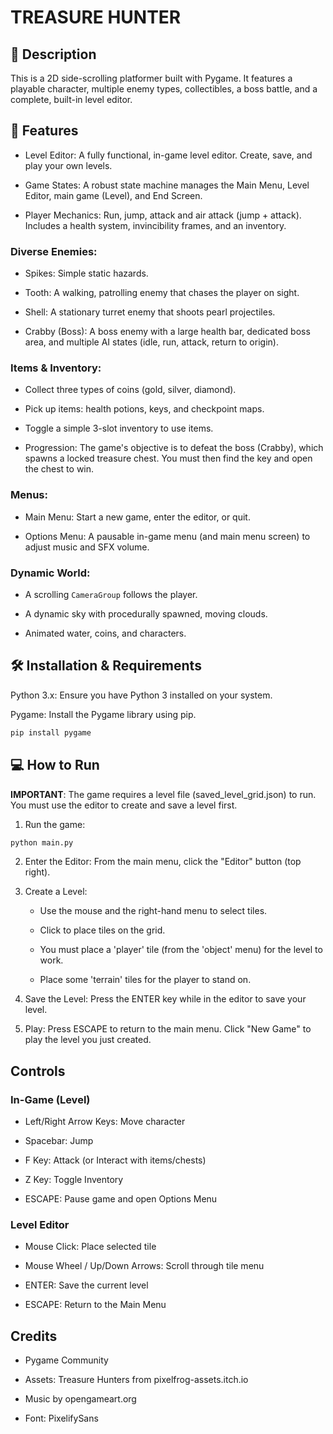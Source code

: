 # TREASURE HUNTER

## 📝 Description

This is a 2D side-scrolling platformer built with Pygame. It features a playable character, multiple enemy types, collectibles, a boss battle, and a complete, built-in level editor.

## 📌 Features

- Level Editor: A fully functional, in-game level editor. Create, save, and play your own levels.

- Game States: A robust state machine manages the Main Menu, Level Editor, main game (Level), and End Screen.

- Player Mechanics: Run, jump, attack and air attack (jump + attack). Includes a health system, invincibility frames, and an inventory.

### Diverse Enemies:

- Spikes: Simple static hazards.

- Tooth: A walking, patrolling enemy that chases the player on sight.

- Shell: A stationary turret enemy that shoots pearl projectiles.

- Crabby (Boss): A boss enemy with a large health bar, dedicated boss area, and multiple AI states (idle, run, attack, return to origin).

### Items & Inventory:

- Collect three types of coins (gold, silver, diamond).

- Pick up items: health potions, keys, and checkpoint maps.

- Toggle a simple 3-slot inventory to use items.

- Progression: The game's objective is to defeat the boss (Crabby), which spawns a locked treasure chest. You must then find the key and open the chest to win.

### Menus:

- Main Menu: Start a new game, enter the editor, or quit.

- Options Menu: A pausable in-game menu (and main menu screen) to adjust music and SFX volume.

### Dynamic World:

- A scrolling `CameraGroup` follows the player.

- A dynamic sky with procedurally spawned, moving clouds.

- Animated water, coins, and characters.

## 🛠️ Installation & Requirements

Python 3.x: Ensure you have Python 3 installed on your system.

Pygame: Install the Pygame library using pip.

```bash
pip install pygame
```

## 💻 How to Run

**IMPORTANT**: The game requires a level file (saved_level_grid.json) to run. You must use the editor to create and save a level first.

1. Run the game:
```bash
python main.py
```

2. Enter the Editor: From the main menu, click the "Editor" button (top right).

3. Create a Level:

    - Use the mouse and the right-hand menu to select tiles.

    - Click to place tiles on the grid.

    - You must place a 'player' tile (from the 'object' menu) for the level to work.

    - Place some 'terrain' tiles for the player to stand on.

4. Save the Level: Press the ENTER key while in the editor to save your level.

5. Play: Press ESCAPE to return to the main menu. Click "New Game" to play the level you just created.

## Controls

### In-Game (Level)

- Left/Right Arrow Keys: Move character

- Spacebar: Jump

- F Key: Attack (or Interact with items/chests)

- Z Key: Toggle Inventory

- ESCAPE: Pause game and open Options Menu

### Level Editor

- Mouse Click: Place selected tile

- Mouse Wheel / Up/Down Arrows: Scroll through tile menu

- ENTER: Save the current level

- ESCAPE: Return to the Main Menu

## Credits

- Pygame Community

- Assets: Treasure Hunters from pixelfrog-assets.itch.io

- Music by opengameart.org

- Font: PixelifySans
